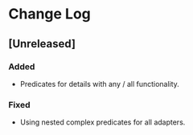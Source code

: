 # Change Log

## [Unreleased]
### Added
- Predicates for details with any / all functionality.
### Fixed
- Using nested complex predicates for all adapters.
